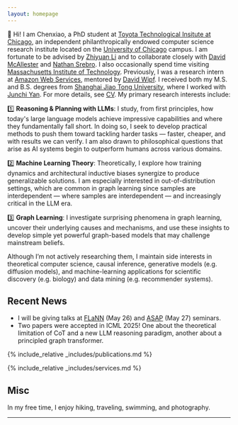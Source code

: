 ```yaml
---
layout: homepage
---
```


🤗 Hi! I am Chenxiao, a PhD student at [Toyota Technological Insitute at Chicago](https://www.ttic.edu), an independent philanthropically endowed computer science research institute located on the [University of Chicago](https://www.uchicago.edu/en) campus. I am fortunate to be advised by [Zhiyuan Li](http://zhiyuanli.ttic.edu) and to collaborate closely with [David McAllester](https://home.ttic.edu/~dmcallester/) and [Nathan Srebro](https://nati.ttic.edu). I also occasionally spend time visiting [Massachusetts Institute of Technology](https://www.mit.edu). Previously, I was a research intern at [Amazon Web Services](https://www.amazonaws.cn/en/ailab/), mentored by [David Wipf](http://www.davidwipf.com/). I received both my M.S. and B.S. degrees from [Shanghai Jiao Tong University](https://en.sjtu.edu.cn), where I worked with [Junchi Yan](https://thinklab.sjtu.edu.cn). For more details, see [CV](/assets/files/CV.pdf). My primary research interests include:

1️⃣ **Reasoning & Planning with LLMs**: I study, from first principles, how today's large language models achieve impressive capabilities and where they fundamentally fall short. In doing so, I seek to develop practical methods to push them toward tackling harder tasks — faster, cheaper, and with results we can verify. I am also drawn to philosophical questions that arise as AI systems begin to outperform humans across various domains.

2️⃣ **Machine Learning Theory**: Theoretically, I explore how training dynamics and architectural inductive biases synergize to produce generalizable solutions. I am especially interested in out-of-distribution settings, which are common in graph learning since samples are interdependent — where samples are interdependent — and increasingly critical in the LLM era.

3️⃣ **Graph Learning**: I investigate surprising phenomena in graph learning, uncover their underlying causes and mechanisms, and use these insights to develop simple yet powerful graph-based models that may challenge mainstream beliefs.

Although I’m not actively researching them, I maintain side interests in theoretical computer science, causal inference, generative models (e.g. diffusion models), and machine-learning applications for scientific discovery (e.g. biology) and data mining (e.g. recommender systems).

## Recent News

* I will be giving talks at [FLaNN](https://flann.super.site) (May 26) and [ASAP](https://asap-seminar.github.io) (May 27) seminars.
* Two papers were accepted in ICML 2025! One about the theoretical limitation of CoT and a new LLM reasoning paradigm, another about a principled graph transformer.

{% include_relative _includes/publications.md %}

{% include_relative _includes/services.md %}

## Misc

In my free time, I enjoy hiking, traveling, swimming, and photography.

---


